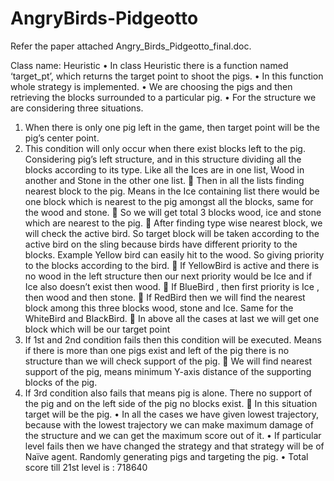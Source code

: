 # AngryBirds-Pidgeotto
Refer the paper attached Angry_Birds_Pidgeotto_final.doc.

Class name: Heuristic
• In class Heuristic there is a function named ‘target_pt’, which returns
the target point to shoot the pigs.
• In this function whole strategy is implemented.
• We are choosing the pigs and then retrieving the blocks surrounded
to a particular pig.
• For the structure we are considering three situations.
1. When there is only one pig left in the game, then target point
will be the pig’s center point.
2. This condition will only occur when there exist blocks left to the
pig. Considering pig’s left structure, and in this structure
dividing all the blocks according to its type. Like all the Ices are
in one list, Wood in another and Stone in the other one list.
 Then in all the lists finding nearest block to the pig. Means
in the Ice containing list there would be one block which is
nearest to the pig amongst all the blocks, same for the
wood and stone.
 So we will get total 3 blocks wood, ice and stone which
are nearest to the pig.
 After finding type wise nearest block, we will check the
active bird. So target block will be taken according to the
active bird on the sling because birds have different
priority to the blocks. Example Yellow bird can easily hit to
the wood. So giving priority to the blocks according to the
bird.
 If YellowBird is active and there is no wood in the left
structure then our next priority would be Ice and if Ice also
doesn’t exist then wood. 
 If BlueBird , then first priority is Ice , then wood and then
stone.
 If RedBird then we will find the nearest block among this
three blocks wood, stone and Ice. Same for the WhiteBird
and BlackBird.
 In above all the cases at last we will get one block which
will be our target point
3. If 1st and 2nd condition fails then this condition will be executed.
Means if there is more than one pigs exist and left of the pig
there is no structure than we will check support of the pig.
 We will find nearest support of the pig, means minimum
Y-axis distance of the supporting blocks of the pig.
4. If 3rd condition also fails that means pig is alone. There no
support of the pig and on the left side of the pig no blocks exist.
 In this situation target will be the pig.
• In all the cases we have given lowest trajectory, because with the
lowest trajectory we can make maximum damage of the structure and
we can get the maximum score out of it.
• If particular level fails then we have changed the strategy and that
strategy will be of Naïve agent. Randomly generating pigs and
targeting the pig.
• Total score till 21st level is : 718640 

